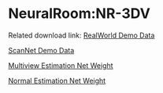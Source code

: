 # NeuralRoom:NR-3DV

Related download link:
[RealWorld Demo Data](https://drive.google.com/file/d/1RMfV1ZklWwZm91lXevH8HUYEkuknuc8Y/view?usp=sharing)

[ScanNet Demo Data](https://drive.google.com/drive/folders/14JUHBU0ELSoedJyWG1G-BzTT0qUM5YRu?usp=share_link)

[Multiview Estimation Net Weight](https://drive.google.com/file/d/1lOgY9sbMRW73qNdJze9bPkM2cmfA8Re-/view?usp=share_link)

[Normal Estimation Net Weight](https://drive.google.com/file/d/1CXgtwAXT3oBPgj6J1IRrA4wfmCD__6MF/view?usp=sharing)
